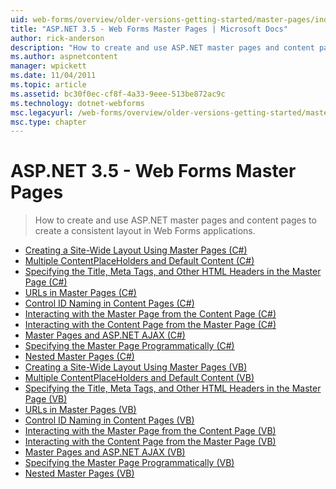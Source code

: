 ```yaml
---
uid: web-forms/overview/older-versions-getting-started/master-pages/index
title: "ASP.NET 3.5 - Web Forms Master Pages | Microsoft Docs"
author: rick-anderson
description: "How to create and use ASP.NET master pages and content pages to create a consistent layout in Web Forms applications."
ms.author: aspnetcontent
manager: wpickett
ms.date: 11/04/2011
ms.topic: article
ms.assetid: bc30f0ec-cf8f-4a33-9eee-513be872ac9c
ms.technology: dotnet-webforms
msc.legacyurl: /web-forms/overview/older-versions-getting-started/master-pages
msc.type: chapter
---
```

ASP.NET 3.5 - Web Forms Master Pages
====================
> How to create and use ASP.NET master pages and content pages to create a consistent layout in Web Forms applications.


- [Creating a Site-Wide Layout Using Master Pages (C#)](creating-a-site-wide-layout-using-master-pages-cs.md)
- [Multiple ContentPlaceHolders and Default Content (C#)](multiple-contentplaceholders-and-default-content-cs.md)
- [Specifying the Title, Meta Tags, and Other HTML Headers in the Master Page (C#)](specifying-the-title-meta-tags-and-other-html-headers-in-the-master-page-cs.md)
- [URLs in Master Pages (C#)](urls-in-master-pages-cs.md)
- [Control ID Naming in Content Pages (C#)](control-id-naming-in-content-pages-cs.md)
- [Interacting with the Master Page from the Content Page (C#)](interacting-with-the-master-page-from-the-content-page-cs.md)
- [Interacting with the Content Page from the Master Page (C#)](interacting-with-the-content-page-from-the-master-page-cs.md)
- [Master Pages and ASP.NET AJAX (C#)](master-pages-and-asp-net-ajax-cs.md)
- [Specifying the Master Page Programmatically (C#)](specifying-the-master-page-programmatically-cs.md)
- [Nested Master Pages (C#)](nested-master-pages-cs.md)
- [Creating a Site-Wide Layout Using Master Pages (VB)](creating-a-site-wide-layout-using-master-pages-vb.md)
- [Multiple ContentPlaceHolders and Default Content (VB)](multiple-contentplaceholders-and-default-content-vb.md)
- [Specifying the Title, Meta Tags, and Other HTML Headers in the Master Page (VB)](specifying-the-title-meta-tags-and-other-html-headers-in-the-master-page-vb.md)
- [URLs in Master Pages (VB)](urls-in-master-pages-vb.md)
- [Control ID Naming in Content Pages (VB)](control-id-naming-in-content-pages-vb.md)
- [Interacting with the Master Page from the Content Page (VB)](interacting-with-the-master-page-from-the-content-page-vb.md)
- [Interacting with the Content Page from the Master Page (VB)](interacting-with-the-content-page-from-the-master-page-vb.md)
- [Master Pages and ASP.NET AJAX (VB)](master-pages-and-asp-net-ajax-vb.md)
- [Specifying the Master Page Programmatically (VB)](specifying-the-master-page-programmatically-vb.md)
- [Nested Master Pages (VB)](nested-master-pages-vb.md)
